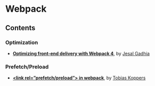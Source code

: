 # Webpack

## Contents

### Optimization

* **[Optimizing front-end delivery with Webpack 4](https://dev.to/jesalg/optimizing-front-end-delivery-with-webpack-4-1mm4)**, by [Jesal Gadhia](https://dev.to/jesalg)

### Prefetch/Preload

* **[&lt;link rel=”prefetch/preload”&gt; in webpack](https://medium.com/webpack/link-rel-prefetch-preload-in-webpack-51a52358f84c)**, by [Tobias Koppers](https://medium.com/@sokra)
